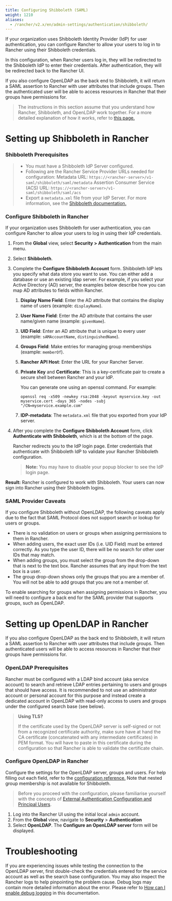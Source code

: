 ```yaml
---
title: Configuring Shibboleth (SAML)
weight: 1210
aliases:
  - /rancher/v2.x/en/admin-settings/authentication/shibboleth/
---
```


If your organization uses Shibboleth Identity Provider (IdP) for user authentication, you can configure Rancher to allow your users to log in to Rancher using their Shibboleth credentials.

In this configuration, when Rancher users log in, they will be redirected to the Shibboleth IdP to enter their credentials. After authentication, they will be redirected back to the Rancher UI.

If you also configure OpenLDAP as the back end to Shibboleth, it will return a SAML assertion to Rancher with user attributes that include groups. Then the authenticated user will be able to access resources in Rancher that their groups have permissions for.

> The instructions in this section assume that you understand how Rancher, Shibboleth, and OpenLDAP work together. For a more detailed explanation of how it works, refer to [this page.](../how-to-guides/advanced-user-guides/authentication-permissions-and-global-configuration/about-authentication/configure-shibboleth-saml/about-group-permissions.md)


# Setting up Shibboleth in Rancher

### Shibboleth Prerequisites
>
>- You must have a Shibboleth IdP Server configured.
>- Following are the Rancher Service Provider URLs needed for configuration:
Metadata URL: `https://<rancher-server>/v1-saml/shibboleth/saml/metadata`
Assertion Consumer Service (ACS) URL: `https://<rancher-server>/v1-saml/shibboleth/saml/acs`
>- Export a `metadata.xml` file from your IdP Server. For more information, see the [Shibboleth documentation.](https://wiki.shibboleth.net/confluence/display/SP3/Home)

### Configure Shibboleth in Rancher
If your organization uses Shibboleth for user authentication, you can configure Rancher to allow your users to log in using their IdP credentials.

1.	From the **Global** view, select **Security > Authentication** from the main menu.

1.	Select **Shibboleth**.

1.	Complete the **Configure Shibboleth Account** form. Shibboleth IdP lets you specify what data store you want to use. You can either add a database or use an existing ldap server. For example, if you select your Active Directory (AD) server, the examples below describe how you can map AD attributes to fields within Rancher.

    1. **Display Name Field**: Enter the AD attribute that contains the display name of users (example: `displayName`).

    1. **User Name Field**: Enter the AD attribute that contains the user name/given name (example: `givenName`).

    1. **UID Field**: Enter an AD attribute that is unique to every user (example: `sAMAccountName`, `distinguishedName`).

    1. **Groups Field**: Make entries for managing group memberships (example: `memberOf`).

    1. **Rancher API Host**: Enter the URL for your Rancher Server.

    1. **Private Key** and **Certificate**: This is a key-certificate pair to create a secure shell between Rancher and your IdP.

        You can generate one using an openssl command. For example:

        ```
        openssl req -x509 -newkey rsa:2048 -keyout myservice.key -out myservice.cert -days 365 -nodes -subj "/CN=myservice.example.com"
        ```
    1. **IDP-metadata**: The `metadata.xml` file that you exported from your IdP server.


1. After you complete the **Configure Shibboleth Account** form, click **Authenticate with Shibboleth**, which is at the bottom of the page.

    Rancher redirects you to the IdP login page. Enter credentials that authenticate with Shibboleth IdP to validate your Rancher Shibboleth configuration.

    >**Note:** You may have to disable your popup blocker to see the IdP login page.

**Result:** Rancher is configured to work with Shibboleth. Your users can now sign into Rancher using their Shibboleth logins.

### SAML Provider Caveats

If you configure Shibboleth without OpenLDAP, the following caveats apply due to the fact that SAML Protocol does not support search or lookup for users or groups.

- There is no validation on users or groups when assigning permissions to them in Rancher.
- When adding users, the exact user IDs (i.e. UID Field) must be entered correctly. As you type the user ID, there will be no search for other user IDs that may match.
- When adding groups, you must select the group from the drop-down that is next to the text box. Rancher assumes that any input from the text box is a user.
- The group drop-down shows only the groups that you are a member of. You will not be able to add groups that you are not a member of.

To enable searching for groups when assigning permissions in Rancher, you will need to configure a back end for the SAML provider that supports groups, such as OpenLDAP.

# Setting up OpenLDAP in Rancher

If you also configure OpenLDAP as the back end to Shibboleth, it will return a SAML assertion to Rancher with user attributes that include groups. Then authenticated users will be able to access resources in Rancher that their groups have permissions for.

### OpenLDAP Prerequisites

Rancher must be configured with a LDAP bind account (aka service account) to search and retrieve LDAP entries pertaining to users and groups that should have access. It is recommended to not use an administrator account or personal account for this purpose and instead create a dedicated account in OpenLDAP with read-only access to users and groups under the configured search base (see below).

> **Using TLS?**
>
> If the certificate used by the OpenLDAP server is self-signed or not from a recognized certificate authority, make sure have at hand the CA certificate (concatenated with any intermediate certificates) in PEM format. You will have to paste in this certificate during the configuration so that Rancher is able to validate the certificate chain.

### Configure OpenLDAP in Rancher

Configure the settings for the OpenLDAP server, groups and users. For help filling out each field, refer to the [configuration reference.](../reference-guides/configure-openldap/openldap-config-reference.md) Note that nested group membership is not available for Shibboleth.

> Before you proceed with the configuration, please familiarise yourself with the concepts of [External Authentication Configuration and Principal Users](about-authentication.md#external-authentication-configuration-and-principal-users).

1. Log into the Rancher UI using the initial local `admin` account.
2. From the **Global** view, navigate to **Security** > **Authentication**
3. Select **OpenLDAP**. The **Configure an OpenLDAP server** form will be displayed.

# Troubleshooting

If you are experiencing issues while testing the connection to the OpenLDAP server, first double-check the credentials entered for the service account as well as the search base configuration. You may also inspect the Rancher logs to help pinpointing the problem cause. Debug logs may contain more detailed information about the error. Please refer to [How can I enable debug logging](../faq/technical-items.md#how-can-i-enable-debug-logging) in this documentation.
